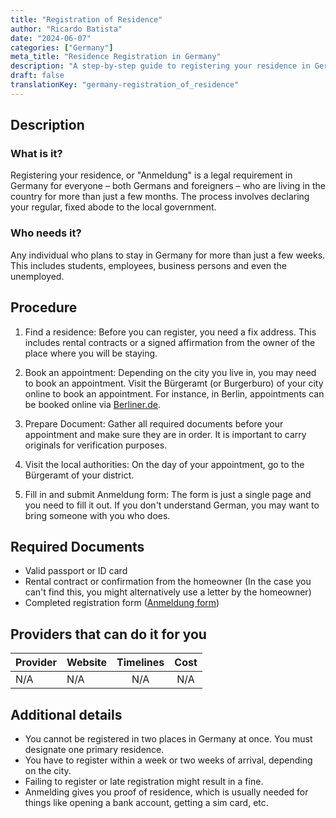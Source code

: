 ```yaml
---
title: "Registration of Residence"
author: "Ricardo Batista"
date: "2024-06-07"
categories: ["Germany"]
meta_title: "Residence Registration in Germany"
description: "A step-by-step guide to registering your residence in Germany as required by law"
draft: false
translationKey: "germany-registration_of_residence"
---
```


## Description
### What is it?
Registering your residence, or "Anmeldung" is a legal requirement in Germany for everyone – both Germans and foreigners – who are living in the country for more than just a few months. The process involves declaring your regular, fixed abode to the local government.

### Who needs it?
Any individual who plans to stay in Germany for more than just a few weeks. This includes students, employees, business persons and even the unemployed.

## Procedure

1. Find a residence: Before you can register, you need a fix address. This includes rental contracts or a signed affirmation from the owner of the place where you will be staying.

2. Book an appointment: Depending on the city you live in, you may need to book an appointment. Visit the Bürgeramt (or Burgerburo) of your city online to book an appointment. For instance, in Berlin, appointments can be booked online via [Berliner.de](https://service.berlin.de/terminvereinbarung/termin/day/).

3. Prepare Document: Gather all required documents before your appointment and make sure they are in order. It is important to carry originals for verification purposes.

4. Visit the local authorities: On the day of your appointment, go to the Bürgeramt of your district.

5. Fill in and submit Anmeldung form: The form is just a single page and you need to fill it out. If you don't understand German, you may want to bring someone with you who does.

## Required Documents

- Valid passport or ID card
- Rental contract or confirmation from the homeowner (In the case you can't find this, you might alternatively use a letter by the homeowner)
- Completed registration form ([Anmeldung form](https://service.berlin.de/dienstleistung/120686/standort/122346/))

## Providers that can do it for you

| Provider        |     Website     |     Timelines    |       Cost      |
| --------------- | --------------- |  :-------------: | :-------------: |
| N/A             |  N/A            |      N/A         |        N/A      |

## Additional details

- You cannot be registered in two places in Germany at once. You must designate one primary residence.
- You have to register within a week or two weeks of arrival, depending on the city.
- Failing to register or late registration might result in a fine.
- Anmelding gives you proof of residence, which is usually needed for things like opening a bank account, getting a sim card, etc.